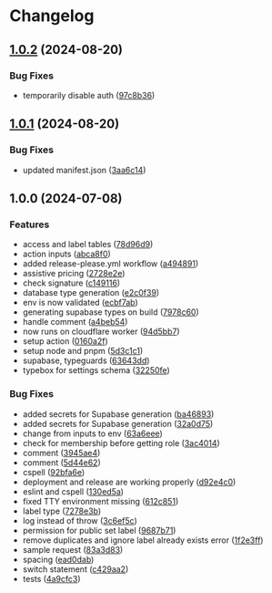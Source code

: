 # Changelog

## [1.0.2](https://github.com/ubiquibot/assistive-pricing/compare/v1.0.1...v1.0.2) (2024-08-20)

### Bug Fixes

- temporarily disable auth ([97c8b36](https://github.com/ubiquibot/assistive-pricing/commit/97c8b364381d7bb1abf09ffe10f7f88a4ad9f4c6))

## [1.0.1](https://github.com/ubiquibot/assistive-pricing/compare/v1.0.0...v1.0.1) (2024-08-20)

### Bug Fixes

- updated manifest.json ([3aa6c14](https://github.com/ubiquibot/assistive-pricing/commit/3aa6c14b3d250b7bb53a2ca4828049cf02318b8d))

## 1.0.0 (2024-07-08)

### Features

- access and label tables ([78d96d9](https://github.com/ubiquibot/assistive-pricing/commit/78d96d9485a79fc8c5d984d6967ecc90d86e3d64))
- action inputs ([abca8f0](https://github.com/ubiquibot/assistive-pricing/commit/abca8f0d5b5fc353fb314f6d12e7a4db179dcd61))
- added release-please.yml workflow ([a494891](https://github.com/ubiquibot/assistive-pricing/commit/a4948917b8a00deaa2fd000ac50ed4052ab7a8bd))
- assistive pricing ([2728e2e](https://github.com/ubiquibot/assistive-pricing/commit/2728e2e102681deb30461e5b86a7648631d03276))
- check signature ([c149116](https://github.com/ubiquibot/assistive-pricing/commit/c149116af230ba3e0f441f7a87b5651ecd10499d))
- database type generation ([e2c0f39](https://github.com/ubiquibot/assistive-pricing/commit/e2c0f395ccc9b70e22a28d2e7b1e6ec906024b0d))
- env is now validated ([ecbf7ab](https://github.com/ubiquibot/assistive-pricing/commit/ecbf7abbed3ccc2c1bc1bc82f5d9c6f08c153036))
- generating supabase types on build ([7978c60](https://github.com/ubiquibot/assistive-pricing/commit/7978c606fc771b2642798ea815adbec30e582939))
- handle comment ([a4beb54](https://github.com/ubiquibot/assistive-pricing/commit/a4beb5422df78b97ac32cd3349774b44f18762f4))
- now runs on cloudflare worker ([94d5bb7](https://github.com/ubiquibot/assistive-pricing/commit/94d5bb710a90442db3642594c92049763464be6a))
- setup action ([0160a2f](https://github.com/ubiquibot/assistive-pricing/commit/0160a2fc0afdde4bf75fc94aab633f9c14b1c472))
- setup node and pnpm ([5d3c1c1](https://github.com/ubiquibot/assistive-pricing/commit/5d3c1c162405358fbb8e0bc7a50fe7ce37669803))
- supabase, typeguards ([63643dd](https://github.com/ubiquibot/assistive-pricing/commit/63643dd73cd67c601cf2720ff9e97203806718c4))
- typebox for settings schema ([32250fe](https://github.com/ubiquibot/assistive-pricing/commit/32250fedce4b0df64b8af33d8e5fe4274afba58d))

### Bug Fixes

- added secrets for Supabase generation ([ba46893](https://github.com/ubiquibot/assistive-pricing/commit/ba46893b28e114813ee576de61d32001cbc60502))
- added secrets for Supabase generation ([32a0d75](https://github.com/ubiquibot/assistive-pricing/commit/32a0d75c9e372fb13c9ab308265eaa398d529cdd))
- change from inputs to env ([63a6eee](https://github.com/ubiquibot/assistive-pricing/commit/63a6eeee3139018369134c10b3af256ea0aa9a71))
- check for membership before getting role ([3ac4014](https://github.com/ubiquibot/assistive-pricing/commit/3ac401451b86f1c993644288cf5e179f43a6e045))
- comment ([3945ae4](https://github.com/ubiquibot/assistive-pricing/commit/3945ae4c13d7c92260ffd5fc54a1c79758f3b4db))
- comment ([5d44e62](https://github.com/ubiquibot/assistive-pricing/commit/5d44e6203ad621745ce526a9ec08db8bcd3cda26))
- cspell ([92bfa6e](https://github.com/ubiquibot/assistive-pricing/commit/92bfa6e1303654e6e37c5b58776ba907413365b4))
- deployment and release are working properly ([d92e4c0](https://github.com/ubiquibot/assistive-pricing/commit/d92e4c04b325bd761c5558e61ebd945088f1da2a))
- eslint and cspell ([130ed5a](https://github.com/ubiquibot/assistive-pricing/commit/130ed5a1eabf2f11a81eca924d97ca140b6a3cf1))
- fixed TTY environment missing ([612c851](https://github.com/ubiquibot/assistive-pricing/commit/612c851b7c51cce07903a6fad0a72bb5053c2a1e))
- label type ([7278e3b](https://github.com/ubiquibot/assistive-pricing/commit/7278e3b14f1393cd0aa1b04b8fbb7a87e7a67b66))
- log instead of throw ([3c6ef5c](https://github.com/ubiquibot/assistive-pricing/commit/3c6ef5c3b338ac8953cbdb33313e9c071fa04e9b))
- permission for public set label ([9687b71](https://github.com/ubiquibot/assistive-pricing/commit/9687b718fd123623c3e825a648f777cb83f1b6a1))
- remove duplicates and ignore label already exists error ([1f2e3ff](https://github.com/ubiquibot/assistive-pricing/commit/1f2e3ff0027cf9b95b3d3c26a2455151452c57ad))
- sample request ([83a3d83](https://github.com/ubiquibot/assistive-pricing/commit/83a3d8385400cfd1cc85c7d3e2eb5d375144c859))
- spacing ([ead0dab](https://github.com/ubiquibot/assistive-pricing/commit/ead0dab367a1a4126bb73027c5a1e4153230577a))
- switch statement ([c429aa2](https://github.com/ubiquibot/assistive-pricing/commit/c429aa2eedaa583e769d8b2cc1196c32bbf768d8))
- tests ([4a9cfc3](https://github.com/ubiquibot/assistive-pricing/commit/4a9cfc3e98f283e54daf3c01d6e016d216eec658))
